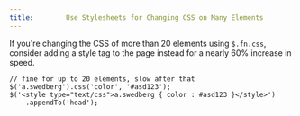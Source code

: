 ```yaml
---
title:        Use Stylesheets for Changing CSS on Many Elements
---
```


If you're changing the CSS of more than 20 elements using `$.fn.css`, consider
adding a style tag to the page instead for a nearly 60% increase in speed.

```
// fine for up to 20 elements, slow after that
$('a.swedberg').css('color', '#asd123');
$('<style type="text/css">a.swedberg { color : #asd123 }</style>')
    .appendTo('head');
```
